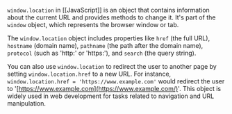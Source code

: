 `window.location` in [[JavaScript]] is an object that contains information about the current URL and provides methods to change it. It's part of the `window` object, which represents the browser window or tab.

The `window.location` object includes properties like `href` (the full URL), `hostname` (domain name), `pathname` (the path after the domain name), `protocol` (such as 'http:' or 'https:'), and `search` (the query string).

You can also use `window.location` to redirect the user to another page by setting `window.location.href` to a new URL. For instance, `window.location.href = 'https://www.example.com'` would redirect the user to '[https://www.example.com](https://www.example.com/)'. This object is widely used in web development for tasks related to navigation and URL manipulation.
